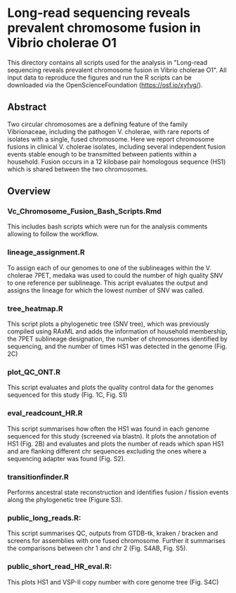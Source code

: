 # Long-read sequencing reveals prevalent chromosome fusion in Vibrio cholerae O1
This directory contains all scripts used for the analysis in "Long-read sequencing reveals prevalent chromosome fusion in Vibrio cholerae O1". 
All input data to reproduce the figures and run the R scripts can be downloaded via the OpenScienceFoundation (https://osf.io/xyfvg/). 

## Abstract 
Two circular chromosomes are a defining feature of the family Vibrionaceae, including the pathogen V. cholerae, with rare reports of isolates with a single, fused chromosome. Here we report chromosome fusions in clinical V. cholerae isolates, including several independent fusion events stable enough to be transmitted between patients within a household. Fusion occurs in a 12 kilobase pair homologous sequence (HS1) which is shared between the two chromosomes.

## Overview
### Vc_Chromosome_Fusion_Bash_Scripts.Rmd
This includes bash scripts which were run for the analysis comments allowing to follow the workflow. 

### lineage_assignment.R
To assign each of our genomes to one of the sublineages within the V. cholerae 7PET, medaka was used to could the number of high quality SNV to one reference per sublineage. This acript evaluates the output and assigns the lineage for which the lowest number of SNV was called. 

### tree_heatmap.R 
This script plots a phylogenetic tree (SNV tree), which was previously compiled using RAxML and adds the information of household membership, the 7PET sublineage designation, the number of chromosomes identified by sequencing, and the number of times HS1 was detected in the genome (Fig. 2C)

### plot_QC_ONT.R 
This script evaluates and plots the quality control data for the genomes sequenced for this study (Fig. 1C, Fig. S1)

### eval_readcount_HR.R
This script summarises how often the HS1 was found in each genome sequenced for this study (screened via blastn). 
It plots the annotation of HS1 (Fig. 2B) and evaluates and plots the number of reads which span HS1 and are flanking different chr sequences excluding the ones where a sequencing adapter was found (Fig. S2). 

### transitionfinder.R
Performs ancestral state reconstruction and identifies fusion / fission events along the phylogenetic tree (Figure S3). 

### public_long_reads.R: 
This script summarises QC, outputs from GTDB-tk, kraken / bracken and screens for assemblies with one fused chromosome. Further it summarises the comparisons between chr 1 and chr 2 (Fig. S4AB, Fig. S5). 

### public_short_read_HR_eval.R:
This plots HS1 and VSP-II copy number with core genome tree (Fig. S4C)

